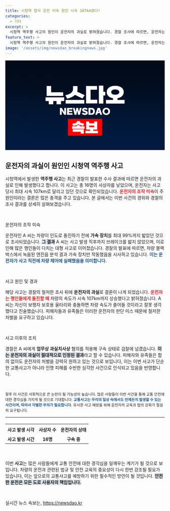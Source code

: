 ```yaml
---
title: 시청역 참사 운전 미숙 원인 시속 107km였다!
categories:
  - 기타
excerpt: >
  시청역 역주행 사고의 원인이 운전자의 과실로 밝혀졌습니다. 경찰 조사에 따르면, 운전자는 사고 당시 가속 페달을 최대한 밟았고, 충돌 후에야 브레이크를 작동했습니다. 피해자들은 철저한 처벌을 요구하고 있습니다.
feature_text: >
  시청역 역주행 사고의 원인이 운전자의 과실로 밝혀졌습니다. 경찰 조사에 따르면, 운전자는 사고 당시 가속 페달을 최대한 밟았고, 충돌 후에야 브레이크를 작동했습니다. 피해자들은 철저한 처벌을 요구하고 있습니다.
image: '/assets/img/newsdao_breakingnews.jpg'
---
```


<p><img src="/assets/img/newsdao_breakingnews.jpg" alt="flaretime 속보" /></p>

<h2 data-ke-size="size26">운전자의 과실이 원인인 시청역 역주행 사고</h2>

<p data-ke-size="size16">시청역에서 발생한 <b>역주행 사고</b>는 최근 경찰이 발표한 수사 결과에 따르면 운전자의 과실로 인해 발생했다고 합니다. 이 사고는 총 16명의 사상자를 낳았으며, 운전자는 사고 당시 최대 시속 107km로 달리고 있던 것으로 확인되었습니다. <b><span style="color: #ee2323;">운전자의 조작 미숙</span></b>이 주 원인이라는 결론은 많은 충격을 주고 있습니다. 본 글에서는 이번 사건의 경위와 경찰의 조사 결과를 상세히 살펴보겠습니다.</p>

<p data-ke-size="size16">&nbsp;</p>

<p>운전자의 조작 미숙 </p>

<p data-ke-size="size16">운전자인 A 씨는 차량이 인도로 돌진하기 전에 <b>가속 장치</b>를 최대 99%까지 밟았던 것으로 조사되었습니다. <b><span style="background-color: #21538527;">그 결과</span></b> A 씨는 사고 발생 직후까지 브레이크를 밟지 않았으며, 이로 인해 많은 행인들이 다치는 대형 사고로 이어졌습니다. 경찰의 발표에 따르면, 차량 블랙박스에서 녹음된 엔진음 분석 결과 가속 장치만 작동했음을 시사하고 있습니다. <b><span style="color: #1a5490;">이는 운전자가 사고 직전에 차량 제어에 실패했음을 의미합니다.</span></b></p>

<p data-ke-size="size16">&nbsp;</p>

<p>사고 원인 및 경과</p>

<p data-ke-size="size16">해당 사고는 경찰의 철저한 조사 뒤에 <b>운전자의 과실</b>로 결론이 나게 되었습니다. <b><span style="color: #ee2323;">운전자는 행인들에게 돌진할 때</span></b> 차량의 속도가 시속 107km까지 상승했다고 밝혀졌습니다. A 씨는 자신이 보행자 보호용 울타리와 충돌하면 차량 속도가 줄어들 것이라고 잘못 생각했다고 진술했습니다. 피해자들과 유족들은 이러한 운전자의 판단 미스 때문에 철저한 처벌을 요구하고 있습니다.</p>

<p data-ke-size="size16">&nbsp;</p>

<p>사고 이후의 조치</p>

<p data-ke-size="size16">경찰은 A 씨에게 <b>업무상 과실치사상</b> 혐의를 적용해 구속 상태로 검찰에 넘겼습니다. <b><span style="background-color: #21538527;">이는 운전자의 과실이 절대적으로 인정된 결과</span></b>라고 할 수 있습니다. 피해자와 유족들은 합의 없이도 운전자의 처벌을 강력히 원하고 있는 것으로 보입니다, 이는 이번 사고가 단순한 교통사고가 아니라 인명 피해를 수반한 심각한 사건으로 인식되고 있음을 반영합니다.</p>

<p data-ke-size="size16">&nbsp;</p>

<p><small>향후 이 사건은 사회적으로 큰 논란이 될 가능성이 높습니다. 많은 사람들이 이번 사건을 통해 교통 안전에 대한 경각심을 가지게 될 것으로 기대합니다. <b><span style="color: #1a5490;">교통사고는 우리의 일상 속에서도 언제든지 발생할 수 있는 사건이며, 따라서 각별한 주의가 필요합니다.</span></b> 유사한 사고 예방을 위해 운전자의 교육과 법의 강화가 절실히 요구됩니다.</small></p>

<hr>

<table style="width: 100%; border-collapse: collapse; margin: 20px 0;">
    <tr>
        <td style="text-align: center; height: 30px;"><b>사고 발생 시각</b></td>
        <td style="text-align: center; height: 30px;"><b>사상자 수</b></td>
        <td style="text-align: center; height: 30px;"><b>운전자의 상태</b></td>
    </tr>
    <tr>
        <td style="text-align: center; height: 17px;"><b>사고 발생 시간</b></td>
        <td style="text-align: center; height: 17px;"><b>16명</b></td>
        <td style="text-align: center; height: 17px;"><b>구속 중</b></td>
    </tr>
</table>

<p data-ke-size="size16">&nbsp;</p> 

<p>이번 <b>사고</b>는 많은 사람들에게 교통 안전에 대한 경각심을 일깨우는 계기가 될 것으로 보입니다. 차량의 운전과 관련된 법규 및 안전 교육의 중요성이 다시 한번 강조될 필요가 있습니다, 이는 앞으로의 교통사고를 예방하기 위한 필수적인 방안이 될 것입니다. <b><span style="background-color: #21538527;">안전한 운전은 모든 도로 사용자의 책임입니다.</span></b> </p>

<p data-ke-size="size16">&nbsp;</p>
실시간 뉴스 속보는, <a href="https://newsdao.kr" rel="dofollow">https://newsdao.kr</a>


